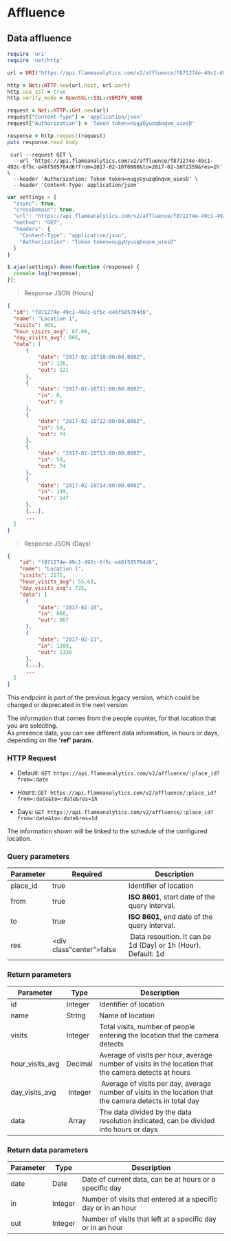 <h1 id="affluence-legacy">Affluence</h1>

## Data affluence

```ruby
require 'uri'
require 'net/http'

url = URI("https://api.flameanalytics.com/v2/affluence/f871274e-49c1-492c-6f5c-e46f505704d6?from=2017-02-10T0000&to=2017-02-10T2359&res=1h")

http = Net::HTTP.new(url.host, url.port)
http.use_ssl = true
http.verify_mode = OpenSSL::SSL::VERIFY_NONE

request = Net::HTTP::Get.new(url)
request["Content-Type"] = 'application/json'
request["Authorization"] = 'Token token=nugyUyuzq6nqvm_uiesD'

response = http.request(request)
puts response.read_body
```

```shell
 curl --request GET \
  --url 'https://api.flameanalytics.com/v2/affluence/f871274e-49c1-492c-6f5c-e46f505704d6?from=2017-02-10T0000&to=2017-02-10T2359&res=1h' \
  --header 'Authorization: Token token=nugyUyuzq6nqvm_uiesD' \
  --header 'Content-Type: application/json'
```

```javascript
var settings = {
  "async": true,
  "crossDomain": true,
  "url": "https://api.flameanalytics.com/v2/affluence/f871274e-49c1-492c-6f5c-e46f505704d6?from=2017-02-10T0000&to=2017-02-10T2359&res=1h",
  "method": "GET",
  "headers": {
    "Content-Type": "application/json",
    "Authorization": "Token token=nugyUyuzq6nqvm_uiesD"
  }
}

$.ajax(settings).done(function (response) {
  console.log(response);
});
```

> Response JSON (Hours)

```json
{
  "id": "f871274e-49c1-492c-6f5c-e46f505704d6",
  "name": "Location 1",
  "visits": 805,
  "hour_visits_avg": 67.08,
  "day_visits_avg": 866,
  "data": [
      {
          "date": "2017-02-10T10:00:00.000Z",
          "in": 126,
          "out": 121
      },
      {
          "date": "2017-02-10T11:00:00.000Z",
          "in": 0,
          "out": 0
      },
      {
          "date": "2017-02-10T12:00:00.000Z",
          "in": 58,
          "out": 74
      },
      {
          "date": "2017-02-10T13:00:00.000Z",
          "in": 58,
          "out": 74
      },
      {
          "date": "2017-02-10T14:00:00.000Z",
          "in": 149,
          "out": 147
      },
      {...},
      ...
  ]
}
```

> Response JSON (Days)

```json
{
    "id": "f871274e-49c1-492c-6f5c-e46f505704d6",
    "name": "Location 1",
    "visits": 2175,
    "hour_visits_avg": 55.63,
    "day_visits_avg": 725,
    "data": [
      {
          "date": "2017-02-10",
          "in": 866,
          "out": 867
      },
      {
          "date": "2017-02-11",
          "in": 1309,
          "out": 1336
      },
      {...},
      ...
  ]
}
```
<aside class="warning">This endpoint is part of the previous legacy version, which could be changed or deprecated in the next version</aside>

The information that comes from the people counter, for that location that you are selecting. <br>
As presence data, you can see different data information, in hours or days, depending on the **'ref' param**.


### HTTP Request

- Default: `GET https://api.flameanalytics.com/v2/affluence/:place_id?from=:date`

- Hours: `GET https://api.flameanalytics.com/v2/affluence/:place_id?from=:date&to=:date&res=1h`

- Days: `GET https://api.flameanalytics.com/v2/affluence/:place_id?from=:date&to=:date&res=1d`


<aside class="notice">The information shown will be linked to the schedule of the configured location.</aside>

### Query parameters

Parameter | Required | Description
--------- | ------- | -----------
place_id | <div class="red center">true</div> | Identifier of location
from | <div class="red center">true</div> | **ISO 8601**, start date of the query interval.
to | <div class="center">true</div> | **ISO 8601**, end date of the query interval.
res | <div class"center">false</div> | Data resoultion. It can be 1d (Day) or 1h (Hour). Default: 1d

### Return parameters

Parameter | Type | Description
--------- | ------- | -----------
id | Integer | Identifier of location
name | String | Name of location
visits | Integer | Total visits, number of people entering the location that the camera detects
hour_visits_avg | Decimal | Average of visits per hour, average number of visits in the location that the camera detects at hours
day_visits_avg | Integer | Average of visits per day, average number of visits in the location that the camera detects in total day
data | Array | The data divided by the data resolution indicated, can be divided into hours or days


### Return data parameters

Parameter | Type | Description
--------- | ------- | -----------
date | Date | Date of current data, can be at hours or a specific day
in | Integer | Number of visits that entered at a specific day or in an hour
out | Integer | Number of visits that left at a specific day or in an hour

